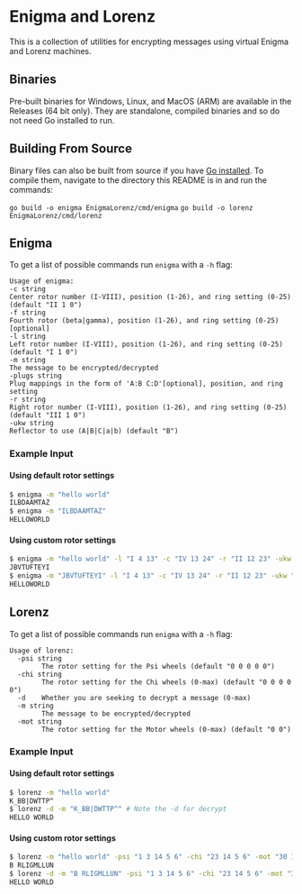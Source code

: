 # Enigma and Lorenz
This is a collection of utilities for encrypting messages using virtual Enigma and Lorenz machines.

## Binaries
Pre-built binaries for Windows, Linux, and MacOS (ARM) are available in the Releases (64 bit only).
They are standalone, compiled binaries and so do not need Go installed to run.

## Building From Source
Binary files can also be built from source if you have [Go installed](https://go.dev/doc/install).
To compile them, navigate to the directory this README is in and run the commands:

`go build -o enigma EnigmaLorenz/cmd/enigma`
`go build -o lorenz EnigmaLorenz/cmd/lorenz`

## Enigma

To get a list of possible commands run `enigma` with a `-h` flag:
```
Usage of enigma:
-c string
Center rotor number (I-VIII), position (1-26), and ring setting (0-25) (default "II 1 0")
-f string
Fourth rotor (beta|gamma), position (1-26), and ring setting (0-25) [optional]
-l string
Left rotor number (I-VIII), position (1-26), and ring setting (0-25) (default "I 1 0")
-m string
The message to be encrypted/decrypted
-plugs string
Plug mappings in the form of 'A:B C:D'[optional], position, and ring setting
-r string
Right rotor number (I-VIII), position (1-26), and ring setting (0-25) (default "III 1 0")
-ukw string
Reflector to use (A|B|C|a|b) (default "B")
```

### Example Input
#### Using default rotor settings
```sh
$ enigma -m "hello world"
ILBDAAMTAZ
$ enigma -m "ILBDAAMTAZ"
HELLOWORLD
```

#### Using custom rotor settings
```sh
$ enigma -m "hello world" -l "I 4 13" -c "IV 13 24" -r "II 12 23" -ukw "C"
JBVTUFTEYI
$ enigma -m "JBVTUFTEYI" -l "I 4 13" -c "IV 13 24" -r "II 12 23" -ukw "C"
HELLOWORLD
```

## Lorenz

To get a list of possible commands run `enigma` with a `-h` flag:
```
Usage of lorenz:
  -psi string
        The rotor setting for the Psi wheels (default "0 0 0 0 0")
  -chi string
        The rotor setting for the Chi wheels (0-max) (default "0 0 0 0 0")
  -d    Whether you are seeking to decrypt a message (0-max)
  -m string
        The message to be encrypted/decrypted
  -mot string
        The rotor setting for the Motor wheels (0-max) (default "0 0")

```

### Example Input
#### Using default rotor settings
```sh
$ lorenz -m "hello world"
K_BB|DWTTP^
$ lorenz -d -m "K_BB|DWTTP^" # Note the -d for decrypt
HELLO WORLD
```

#### Using custom rotor settings
```sh
$ lorenz -m "hello world" -psi "1 3 14 5 6" -chi "23 14 5 6" -mot "30 17"
B RLIGMLLUN
$ lorenz -d -m "B RLIGMLLUN" -psi "1 3 14 5 6" -chi "23 14 5 6" -mot "30 17"
HELLO WORLD
```